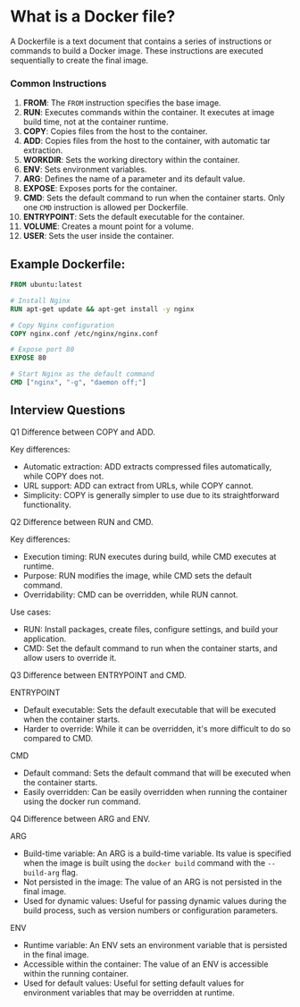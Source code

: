 # What is a Docker file?
A Dockerfile is a text document that contains a series of instructions or commands to build a Docker image. These instructions are executed sequentially to create the final image.

### Common Instructions

1. **FROM**: The `FROM` instruction specifies the base image.
2. **RUN**: Executes commands within the container. It executes at image build time, not at the container runtime.
3. **COPY**: Copies files from the host to the container.
4. **ADD**: Copies files from the host to the container, with automatic tar extraction.
5. **WORKDIR**: Sets the working directory within the container.
6. **ENV**: Sets environment variables.
7. **ARG**: Defines the name of a parameter and its default value.
8. **EXPOSE**: Exposes ports for the container.
9. **CMD**: Sets the default command to run when the container starts. Only one `CMD` instruction is allowed per Dockerfile.
10. **ENTRYPOINT**: Sets the default executable for the container.
11. **VOLUME**: Creates a mount point for a volume.
12. **USER**: Sets the user inside the container.

## Example Dockerfile:

```Dockerfile
FROM ubuntu:latest

# Install Nginx
RUN apt-get update && apt-get install -y nginx

# Copy Nginx configuration
COPY nginx.conf /etc/nginx/nginx.conf

# Expose port 80
EXPOSE 80

# Start Nginx as the default command
CMD ["nginx", "-g", "daemon off;"]
```

## Interview Questions

Q1 Difference between COPY and ADD.

Key differences:
- Automatic extraction: ADD extracts compressed files automatically, while COPY does not.
- URL support: ADD can extract from URLs, while COPY cannot.
- Simplicity: COPY is generally simpler to use due to its straightforward functionality.

Q2 Difference between RUN and CMD.

Key differences:

- Execution timing: RUN executes during build, while CMD executes at runtime.
- Purpose: RUN modifies the image, while CMD sets the default command.
- Overridability: CMD can be overridden, while RUN cannot.

Use cases:

- RUN: Install packages, create files, configure settings, and build your application.
- CMD: Set the default command to run when the container starts, and allow users to override it.

Q3 Difference between ENTRYPOINT and CMD.

ENTRYPOINT

- Default executable: Sets the default executable that will be executed when the container starts.
- Harder to override: While it can be overridden, it's more difficult to do so compared to CMD.

CMD

- Default command: Sets the default command that will be executed when the container starts.
- Easily overridden: Can be easily overridden when running the container using the docker run command.
  
Q4 Difference between ARG and ENV.

ARG

- Build-time variable: An ARG is a build-time variable. Its value is specified when the image is built using the `docker build` command with the `--build-arg` flag.
- Not persisted in the image: The value of an ARG is not persisted in the final image.
- Used for dynamic values: Useful for passing dynamic values during the build process, such as version numbers or configuration parameters.

ENV

- Runtime variable: An ENV sets an environment variable that is persisted in the final image.
- Accessible within the container: The value of an ENV is accessible within the running container.
- Used for default values: Useful for setting default values for environment variables that may be overridden at runtime.



